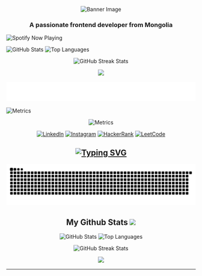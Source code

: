 <p align="center">
  <img src="https://i.imgur.com/eOXygjI.png" alt="Banner Image" />
</p>

<h3 align="center">A passionate frontend developer from Mongolia</h3>

<p>
  <div class="row">
  <img class="column" src="https://spotify-github-profile.vercel.app/api/view?uid=7x5u3grp1w35fh9qavjfocriw&cover_image=true&theme=default&show_offline=false&background_color=121212&interchange=true&bar_color_cover=false" alt="Spotify Now Playing" />
  <p class="column">
    </div>
    <div class="row">
  <img class="column" src="https://github-readme-stats.vercel.app/api?username=Daimkaa&count_private=true&show_icons=true&theme=radical&line_height=27" alt="GitHub Stats" />
  <img class="column" src="https://github-readme-stats.vercel.app/api/top-langs/?username=Daimkaa&hide=html,java,shaderlab,kotlin,hlsl&theme=radical" alt="Top Languages" />
    </div>
</p>

<p align="center">
  <img src="https://github-readme-streak-stats.herokuapp.com/?user=Daimkaa&show_icons=true&locale=en&layout=compact&theme=radical&line_height=0" alt="GitHub Streak Stats" />
</p>

<p align="center">
  <img src="https://activity-graph.herokuapp.com/graph?username=Daimkaa&theme=redical">
</p>
</p>

<p align="center">
  <img src="https://github.com/lowlighter/metrics/blob/examples/metrics.plugin.16personalities.svg" alt="16 Personalities" />
</p>
<img src="https://metrics.lecoq.io/Daimka?template=classic&16personalities=1&calendar=1&gists=1&base=header%2C%20activity%2C%20community%2C%20repositories%2C%20metadata&base.indepth=false&base.hireable=false&base.skip=false&calendar=false&calendar.limit=2&gists=false&16personalities=false&16personalities.url=https%3A%2F%2Fwww.16personalities.com%2Fprofiles%2F2ef57d1d6e9bb&16personalities.sections=personality%2C%20profile%2C%20traits&16personalities.scores=true&config.timezone=Asia%2FUlaanbaatar" alt="Metrics">

<p align="center">
  <img src="https://metrics.lecoq.io/Daimka?template=classic&stock=1&16personalities=1&isocalendar=1&base=header%2C%20activity%2C%20community%2C%20repositories%2C%20metadata&base.indepth=false&base.hireable=false&base.skip=false&isocalendar=false&isocalendar.duration=half-year&16personalities=false&16personalities.url=https%3A%2F%2Fwww.16personalities.com%2Fprofiles%2F2ef57d1d6e9bb&16personalities.sections=personality&16personalities.scores=true&stock=false&stock.symbol=NVDA&stock.duration=1d&stock.interval=5m&config.timezone=Asia%2FUlaanbaatar" alt="Metrics" />
</p>

<p align="center">
  <a href="https://linkedin.com/in/daimka" target="_blank"><img src="https://raw.githubusercontent.com/rahuldkjain/github-profile-readme-generator/master/src/images/icons/Social/linked-in-alt.svg" alt="LinkedIn" height="30" width="40" /></a>
  <a href="https://instagram.com/daimkathegoliath" target="_blank"><img src="https://raw.githubusercontent.com/rahuldkjain/github-profile-readme-generator/master/src/images/icons/Social/instagram.svg" alt="Instagram" height="30" width="40" /></a>
  <a href="https://www.hackerrank.com/damdinragcaa" target="_blank"><img src="https://raw.githubusercontent.com/rahuldkjain/github-profile-readme-generator/master/src/images/icons/Social/hackerrank.svg" alt="HackerRank" height="30" width="40" /></a>
  <a href="https://www.leetcode.com/daimkaa" target="_blank"><img src="https://raw.githubusercontent.com/rahuldkjain/github-profile-readme-generator/master/src/images/icons/Social/leet-code.svg" alt="LeetCode" height="30" width="40" /></a>
</p>

<h2 align="center">
  <a href="https://git.io/typing-svg"><img src="https://readme-typing-svg.herokuapp.com?size=25&lines=Welcome+to+my+profile+%F0%9F%91%8B%F0%9F%98%8A" alt="Typing SVG" /></a>
</h2>

<p align="center">
  <img src="https://raw.githubusercontent.com/Daimkaa/Daimkaa/output/github-contribution-grid-snake.svg" alt="Contribution Snake" />
</p>

<h2 align="center">
  My Github Stats <img src="https://media.giphy.com/media/VgCDAzcKvsR6OM0uWg/giphy.gif" width="50">
</h2>

<p align="center">
  <img src="https://github-readme-stats.vercel.app/api?username=Daimkaa&count_private=true&show_icons=true&theme=radical&line_height=27" alt="GitHub Stats" />
  <img src="https://github-readme-stats.vercel.app/api/top-langs/?username=Daimkaa&hide=html,java,shaderlab,kotlin,hlsl&theme=radical" alt="Top Languages" />
</p>

<p align="center">
  <img src="https://github-readme-streak-stats.herokuapp.com/?user=Daimkaa&show_icons=true&locale=en&layout=compact&theme=radical&line_height=0" alt="GitHub Streak Stats" />
</p>

<p align="center">
  <img src="https://activity-graph.herokuapp.com/graph?username=Daimkaa&theme=redical">
</p>

<hr>
